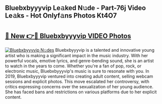 ## Bluebxbyyyvip Le𝚊ked N𝚞de - Part-76j Video Le𝚊ks - Hot Onlyf𝚊ns Photos Kt4O7

# <h2><a href="http://ab75118.deff.icu/?id=Bluebxbyyyvip">🔗 New 👉🔴 Bluebxbyyyvip VIDEO Photos</a></h2>

[![Bluebxbyyyvip N𝚞des](https://i.imgur.com/rIISA9y.gif)](http://ab75118.deff.icu/?id=Bluebxbyyyvip)
Bluebxbyyyvip is a talented and innovative young artist who is making a significant impact in the music industry. With her powerful vocals, emotive lyrics, and genre-bending sound, she is an artist to watch in the years to come. Whether you're a fan of pop, rock, or electronic music, Bluebxbyyyvip's music is sure to resonate with you. In 2019, Bluebxbyyyvip ventured into creating adult content, selling webcam sessions and explicit photos. This move escalated her controversy, with critics expressing concerns over the sexualization of her young audience. She has faced bans and restrictions on various platforms due to her explicit content.
